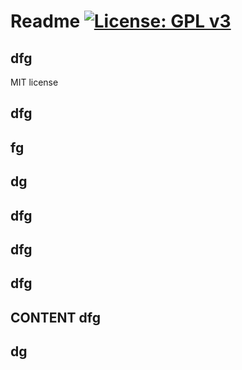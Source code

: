 # Readme [![License: GPL v3](https://img.shields.io/badge/License-GPLv3-blue.svg)](https://www.gnu.org/licenses/gpl-3.0)

## dfg

MIT license

## dfg

## fg

## dg

## dfg

## dfg

## dfg

## CONTENT dfg

## dg
